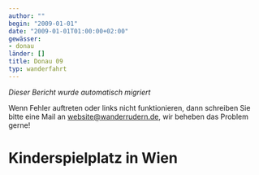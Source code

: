 ```yaml
---
author: ""
begin: "2009-01-01"
date: "2009-01-01T01:00:00+02:00"
gewässer:
- donau
länder: []
title: Donau 09
typ: wanderfahrt
---
```



*Dieser Bericht wurde automatisch migriert*

Wenn Fehler auftreten oder links nicht funktionieren, dann schreiben Sie bitte eine Mail an website@wanderrudern.de, wir beheben das Problem gerne!



# Kinderspielplatz in Wien


